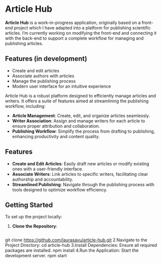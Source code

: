 # Article Hub

**Article Hub** is a work-in-progress application, originally based on a front-end project which I have adapted into a platform for publishing scientific articles.
I’m currently working on modifying the front-end and connecting it with the back-end to support a complete workflow for managing and publishing articles.

## Features (in development)

- Create and edit articles
- Associate authors with articles
- Manage the publishing process
- Modern user interface for an intuitive experience

Article Hub is a robust platform designed to efficiently manage articles and writers. It offers a suite of features aimed at streamlining the publishing workflow, including:

- **Article Management**: Create, edit, and organize articles seamlessly.
- **Writer Association**: Assign and manage writers for each article to ensure proper attribution and collaboration.
- **Publishing Workflow**: Simplify the process from drafting to publishing, enhancing productivity and content quality.

## Features

- **Create and Edit Articles**: Easily draft new articles or modify existing ones with a user-friendly interface.
- **Associate Writers**: Link articles to specific writers, facilitating clear authorship and accountability.
- **Streamlined Publishing**: Navigate through the publishing process with tools designed to optimize workflow efficiency.

## Getting Started

To set up the project locally:

1. **Clone the Repository**:
   ```bash
  git clone https://github.com/laurasavu/article-hub.git
2.Navigate to the Project Directory:
cd article-hub
3.Install Dependencies: Ensure all required packages are installed.
npm install
4.Run the Application: Start the development server.
npm start
